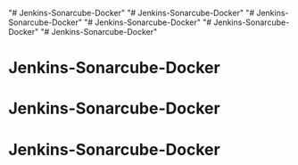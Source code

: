 "# Jenkins-Sonarcube-Docker" 
"# Jenkins-Sonarcube-Docker" 
"# Jenkins-Sonarcube-Docker" 
"# Jenkins-Sonarcube-Docker" 
"# Jenkins-Sonarcube-Docker" 
"# Jenkins-Sonarcube-Docker" 
# Jenkins-Sonarcube-Docker
# Jenkins-Sonarcube-Docker
# Jenkins-Sonarcube-Docker
